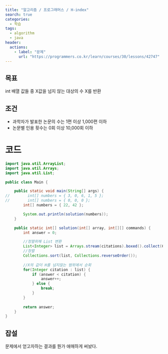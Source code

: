 ```yaml
---
title: "알고리즘 / 프로그래머스 / H-index"
search: true
categories: 
  - 학습
tags: 
  - algorithm
  - java
header:  
  actions:
    - label: "문제"
      url: "https://programmers.co.kr/learn/courses/30/lessons/42747"
---
```

## 목표
int 배열 값들 중 X값을 넘지 않는 대상의 수 X를 반환

## 조건
-   과학자가 발표한 논문의 수는 1편 이상 1,000편 이하
-   논문별 인용 횟수는 0회 이상 10,000회 이하

# 코드
```java
import java.util.ArrayList;
import java.util.Arrays;
import java.util.List;

public class Main {

    public static void main(String[] args) {
//        int[] numbers = { 3, 0, 6, 1, 5 };
//        int[] numbers = { 0, 0, 0 };
        int[] numbers = { 22, 42 };

        System.out.println(solution(numbers));
    }

    public static int[] solution(int[] array, int[][] commands) {
        int answer = 0;

        //정렬위해 List 변환
        List<Integer> list = Arrays.stream(citations).boxed().collect(Collectors.toList());
        //정렬
        Collections.sort(list, Collections.reverseOrder());
        
        //X의 값이 H를 넘지않는 범위에서 순회
        for(Integer citation : list) {
            if (answer < citation) {
                answer++;
            } else {
                break;
            }
        }
        
        return answer;
    }
}
```

## 잡설
문제에서 얻고자하는 결과를 뭔가 애매하게 써놨다.
<!--stackedit_data:
eyJoaXN0b3J5IjpbNjU2MjYzMjk0LC0xMjE0NTk0ODg4XX0=
-->